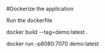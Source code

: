 #Dockerize the application

Run the dockerfile 

docker build --tag=demo:latest .

docker run -p8080:7070 demo:latest